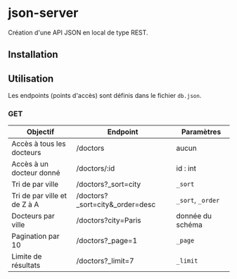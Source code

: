 # json-server

Création d'une API JSON en local de type REST.

## Installation


## Utilisation

Les endpoints (points d'accès) sont définis dans le fichier `db.json`.

### GET

| Objectif | Endpoint | Paramètres |
| -------- | -------- | ---------- |
| Accès à tous les docteurs | /doctors | aucun|
| Accès à un docteur donné | /doctors/:id | id : int |
| Tri de par ville | /doctors?_sort=city | `_sort` |
| Tri de par ville et  de Z à A | /doctors?_sort=city&_order=desc | `_sort`, `_order` |
| Docteurs par ville | /doctors?city=Paris | donnée du schéma |
| Pagination par 10 | /doctors?_page=1 | `_page` |
| Limite de résultats | /doctors?_limit=7 | `_limit` |

